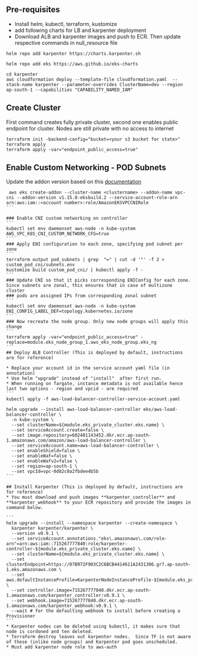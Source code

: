 ## Pre-requisites
*  Install helm, kubectl, terraform, kustomize
*  add following charts for LB and karpenter deployment
*  Download ALB and karpenter images and push to ECR. Then update respective commands in null_resource file 
```  
helm repo add karpenter https://charts.karpenter.sh 

helm repo add eks https://aws.github.io/eks-charts

cd karpenter
aws cloudformation deploy --template-file cloudformation.yaml  --stack-name karpenter --parameter-overrides ClusterName=dev --region ap-south-1 --capabilities "CAPABILITY_NAMED_IAM"
```
## Create Cluster
First command creates fully private cluster, second one enables public endpoint for cluster. 
Nodes are still private with no access to internet
```
terraform init -backend-config="bucket=<your s3 bucket for state>"
terraform apply
terraform apply -var="endpoint_public_access=true"
```
## Enable Custom Networking - POD Subnets


Update the addon version based on this [documentation](https://docs.aws.amazon.com/eks/latest/userguide/managing-vpc-cni.html)

``````
 aws eks create-addon --cluster-name <clustername> --addon-name vpc-cni --addon-version v1.15.0-eksbuild.2 --service-account-role-arn arn:aws:iam::<account number>:role/AmazonEKSVPCCNIRole
```

### Enable CNI custom networking on controller
```
kubectl set env daemonset aws-node -n kube-system AWS_VPC_K8S_CNI_CUSTOM_NETWORK_CFG=true
```
### Apply ENI configuration to each zone, specifying pod subnet per zone
```
terraform output pod_subnets | grep  "=" | cut -d '"' -f 2 > custom_pod_cni/subnets.env
kustomize build custom_pod_cni/ | kubectl apply -f - 
```
### Update CNI so that it picks corresponding ENIConfig for each zone. Since subnets are zonal, this ensures that in case of multizone cluster
### pods are assigned IPs from corresponding zonal subnet
```
kubectl set env daemonset aws-node -n kube-system ENI_CONFIG_LABEL_DEF=topology.kubernetes.io/zone
```
### Now recreate the node group. Only new node groups will apply this change
```
terraform apply -var="endpoint_public_access=true" -replace=module.eks_node_group_1.aws_eks_node_group.eks_ng
```
## Deploy ALB Controller (This is deployed by default, instructions are for reference)

* Replace your account id in the service account yaml file (in annotation)
* Use helm "upgrade" instead of "install"  after first run.
* When running on fargate, instance metadata is not available hence last two options - region and vpcid - are required
```
kubectl apply -f aws-load-balancer-controller-service-account.yaml

helm upgrade --install aws-load-balancer-controller eks/aws-load-balancer-controller \
  -n kube-system \
  --set clusterName=${module.eks_private_cluster.eks.name} \
  --set serviceAccount.create=false \
  --set image.repository=602401143452.dkr.ecr.ap-south-1.amazonaws.com/amazon/aws-load-balancer-controller \
  --set serviceAccount.name=aws-load-balancer-controller \
  --set enableShield=false \
  --set enableWaf=false \
  --set enableWafv2=false \
  --set region=ap-south-1 \
  --set vpcId=vpc-0d82c0a2fbdee4b5b
```

## Install Karpenter (This is deployed by default, instructions are for reference)
* You must download and push images **karpenter_controller** and **karpenter_webhook** to your ECR repository and provide the images in 
command below. 

```
helm upgrade --install --namespace karpenter --create-namespace \
  karpenter karpenter/karpenter \
  --version v0.9.1 \
  --set serviceAccount.annotations."eks\.amazonaws\.com/role-arn"=arn:aws:iam::715267777840:role/karpenter-controller-${module.eks_private_cluster.eks.name} \
  --set clusterName=${module.eks_private_cluster.eks.name} \
  --set clusterEndpoint=https://07B972F903C2C6BCB4414611A2431306.gr7.ap-south-1.eks.amazonaws.com \
  --set aws.defaultInstanceProfile=KarpenterNodeInstanceProfile-${module.eks_private_cluster.eks.name} \
  --set controller.image=715267777840.dkr.ecr.ap-south-1.amazonaws.com/karpenter_controller:v0.9.1 \
  --set webhook.image=715267777840.dkr.ecr.ap-south-1.amazonaws.com/karpenter_webhook:v0.9.1 \
  --wait # for the defaulting webhook to install before creating a Provisioner
```
* Karpenter nodes can be deleted using kubectl, it makes sure that node is cordoned and ten deleted.
* Terraform destroy leaves out karpenter nodes.  Since TF is not aware of these (inlike node groups) and Karpenter pod goes unscheduled. 
* Must add karpenter node role to aws-auth